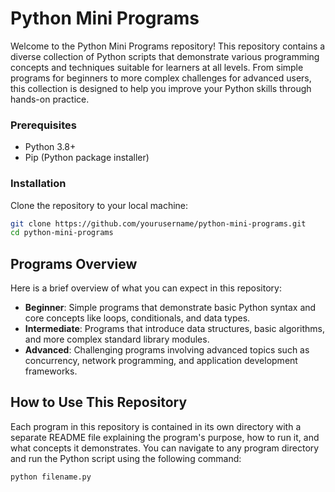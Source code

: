 # Python Mini Programs

Welcome to the Python Mini Programs repository! This repository contains a diverse collection of Python scripts that demonstrate various programming concepts and techniques suitable for learners at all levels. From simple programs for beginners to more complex challenges for advanced users, this collection is designed to help you improve your Python skills through hands-on practice.

### Prerequisites

- Python 3.8+
- Pip (Python package installer)

### Installation

Clone the repository to your local machine:

```bash
git clone https://github.com/yourusername/python-mini-programs.git
cd python-mini-programs
```

## Programs Overview

Here is a brief overview of what you can expect in this repository:

- **Beginner**: Simple programs that demonstrate basic Python syntax and core concepts like loops, conditionals, and data types.
- **Intermediate**: Programs that introduce data structures, basic algorithms, and more complex standard library modules.
- **Advanced**: Challenging programs involving advanced topics such as concurrency, network programming, and application development frameworks.

## How to Use This Repository

Each program in this repository is contained in its own directory with a separate README file explaining the program's purpose, how to run it, and what concepts it demonstrates. You can navigate to any program directory and run the Python script using the following command:

```bash
python filename.py
```
